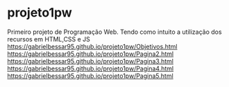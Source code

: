 # projeto1pw
Primeiro projeto de Programação Web.
Tendo como intuito a utilização dos recursos em HTML,CSS e JS
https://gabrielbessar95.github.io/projeto1pw/Objetivos.html
https://gabrielbessar95.github.io/projeto1pw/Pagina2.html
https://gabrielbessar95.github.io/projeto1pw/Pagina3.html
https://gabrielbessar95.github.io/projeto1pw/Pagina4.html
https://gabrielbessar95.github.io/projeto1pw/Pagina5.html

